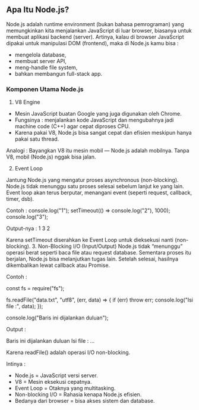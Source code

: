 ## Apa Itu Node.js?

Node.js adalah runtime environment (bukan bahasa pemrograman) yang memungkinkan kita menjalankan JavaScript di luar browser, biasanya untuk membuat aplikasi backend (server).
Artinya, kalau di browser JavaScript dipakai untuk manipulasi DOM (frontend),
maka di Node.js kamu bisa :

- mengelola database,
- membuat server API,
- meng-handle file system,
- bahkan membangun full-stack app.

### Komponen Utama Node.js

1. V8 Engine

- Mesin JavaScript buatan Google yang juga digunakan oleh Chrome.
- Fungsinya : menjalankan kode JavaScript dan mengubahnya jadi machine code (C++) agar cepat diproses CPU.
- Karena pakai V8, Node.js bisa sangat cepat dan efisien meskipun hanya pakai satu thread.

Analogi :
Bayangkan V8 itu mesin mobil — Node.js adalah mobilnya. Tanpa V8, mobil (Node.js) nggak bisa jalan.

2. Event Loop

Jantung Node.js yang mengatur proses asynchronous (non-blocking).
Node.js tidak menunggu satu proses selesai sebelum lanjut ke yang lain.
Event loop akan terus berputar, menangani event (seperti request, callback, timer, dsb).

Contoh :
console.log("1");
setTimeout(() => console.log("2"), 1000);
console.log("3");

Output-nya :
1
3
2

Karena setTimeout diserahkan ke Event Loop untuk dieksekusi nanti (non-blocking). 3. Non-Blocking I/O (Input/Output)
Node.js tidak “menunggu” operasi berat seperti baca file atau request database.
Sementara proses itu berjalan, Node.js bisa melanjutkan tugas lain.
Setelah selesai, hasilnya dikembalikan lewat callback atau Promise.

Contoh :

const fs = require("fs");

fs.readFile("data.txt", "utf8", (err, data) => {
if (err) throw err;
console.log("Isi file :", data);
});

console.log("Baris ini dijalankan duluan");

Output :

Baris ini dijalankan duluan
Isi file : ...

Karena readFile() adalah operasi I/O non-blocking.

Intinya :

- Node.js = JavaScript versi server.
- V8 = Mesin eksekusi cepatnya.
- Event Loop = Otaknya yang multitasking.
- Non-blocking I/O = Rahasia kenapa Node.js efisien.
- Bedanya dari browser = bisa akses sistem dan database.

